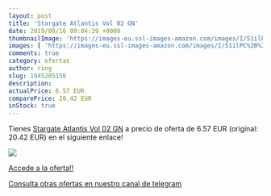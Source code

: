 ```yaml
---
layout: post
title: 'Stargate Atlantis Vol 02 GN'
date: 2019/08/16 09:04:29 +0000
thumbnailImage: 'https://images-eu.ssl-images-amazon.com/images/I/51ilPC%2B%2BZvL._SL200_.jpg'
images: [ 'https://images-eu.ssl-images-amazon.com/images/I/51ilPC%2B%2BZvL._SL200_.jpg' ]
comments: true
category: ofertas
author: ring
slug: 1945205156
description:
actualPrice: 6.57 EUR
comparePrice: 20.42 EUR
inStock: true
---
```


Tienes [Stargate Atlantis Vol 02 GN](https://www.amazon.com/dp/1945205156/?tag=redken08-20) a precio de oferta de 6.57 EUR (original: 20.42 EUR) en el siguiente enlace!

[![](https://images-eu.ssl-images-amazon.com/images/I/51ilPC%2B%2BZvL._SL200_.jpg)](https://www.amazon.com/dp/1945205156/?tag=redken08-20)

[Accede a la oferta!!](https://www.amazon.com/dp/1945205156/?tag=redken08-20)

[Consulta otras ofertas en nuestro canal de telegram](https://t.me/s/ofertas25)
